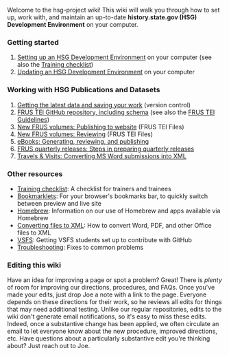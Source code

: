 Welcome to the hsg-project wiki!  This wiki will walk you through how to set up, work with, and maintain an up-to-date **history.state.gov (HSG) Development Environment** on your computer.

### Getting started

1. [Setting up an HSG Development Environment](setup) on your computer (see also the [Training checklist](training-checklist))
1. [Updating an HSG Development Environment](update) on your computer

### Working with HSG Publications and Datasets

1. [Getting the latest data and saving your work](version-control) (version control)
1. [FRUS TEI GitHub repository, including schema](https://github.com/historyatstate/frus) (see also the [FRUS TEI Guidelines](http://static.history.state.gov/temp/frus-tei-guidelines.html))
1. [New FRUS volumes: Publishing to website](publishing-new-volumes-to-website) (FRUS TEI Files)
1. [New FRUS volumes: Reviewing](reviewing-frus-tei) (FRUS TEI Files)
1. [eBooks: Generating, reviewing, and publishing](ebooks)
1. [FRUS quarterly releases: Steps in preparing quarterly releases](quarterly-releases)
1. [Travels & Visits: Converting MS Word submissions into XML](preparing-travels-and-visits)

### Other resources

* [Training checklist](training-checklist): A checklist for trainers and trainees
* [Bookmarklets](bookmarklets): For your browser's bookmarks bar, to quickly switch between preview and live site
* [Homebrew](homebrew): Information on our use of Homebrew and apps available via Homebrew
* [Converting files to XML](converting-files-to-xml): How to convert Word, PDF, and other Office files to XML
* [VSFS](vsfs): Getting VSFS students set up to contribute with GitHub
* [Troubleshooting](troubleshooting): Fixes to common problems

### Editing this wiki

Have an idea for improving a page or spot a problem? Great! There is *plenty* of room for improving our directions, procedures, and FAQs. Once you've made your edits, just drop Joe a note with a link to the page. Everyone depends on these directions for their work, so he reviews all edits for things that may need additional testing. Unlike our regular repositories, edits to the wiki don't generate email notifications, so it's easy to miss these edits. Indeed, once a substantive change has been applied, we often circulate an email to let everyone know about the new procedure, improved directions, etc. Have questions about a particularly substantive edit you're thinking about? Just reach out to Joe.